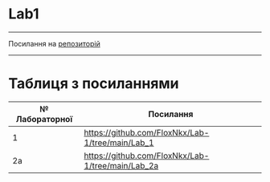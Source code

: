 # Lab1
---

Посилання на [репозиторій](https://github.com/FloxNkx/Lab-1)

---
# Таблиця з посиланнями
|№ Лабораторної|Посилання|
|---|---|
|  1  | https://github.com/FloxNkx/Lab-1/tree/main/Lab_1 |
|  2a | https://github.com/FloxNkx/Lab-1/tree/main/Lab_2a |